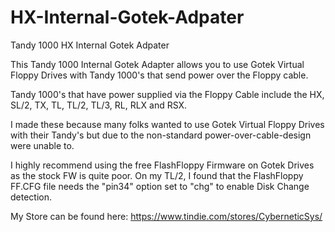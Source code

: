 # HX-Internal-Gotek-Adpater
Tandy 1000 HX Internal Gotek Adpater

This Tandy 1000 Internal Gotek Adapter allows you to use Gotek Virtual Floppy Drives with Tandy 1000's that send power over the Floppy cable.

Tandy 1000's that have power supplied via the Floppy Cable include the HX, SL/2, TX, TL, TL/2, TL/3, RL, RLX and RSX.

I made these because many folks wanted to use Gotek Virtual Floppy Drives with their Tandy's but due to the non-standard power-over-cable-design were unable to.

I highly recommend using the free FlashFloppy Firmware on Gotek Drives as the stock FW is quite poor. On my TL/2, I found that the FlashFloppy FF.CFG file needs the "pin34" option set to "chg" to enable Disk Change detection.

My Store can be found here: https://www.tindie.com/stores/CyberneticSys/
